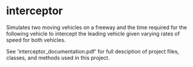 # interceptor
Simulates two moving vehicles on a freeway and the time required for the following vehicle to intercept the leading vehicle given varying rates of speed for both vehicles.

See 'interceptor_documentation.pdf' for full desciption of project files, classes, and methods used in this project.
